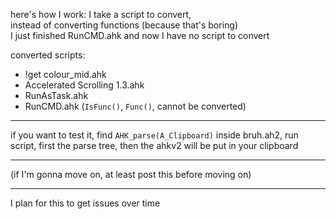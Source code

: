 here's how I work: I take a script to convert,<br>
instead of converting functions (because that's boring)<br>
I just finished RunCMD.ahk and now I have no script to convert<br>

converted scripts:
* !get colour_mid.ahk
* Accelerated Scrolling 1.3.ahk
* RunAsTask.ahk
* RunCMD.ahk (`IsFunc()`, `Func()`, cannot be converted)

___
if you want to test it, find `AHK_parse(A_Clipboard)` inside bruh.ah2, run script, first the parse tree, then the ahkv2 will be put in your clipboard

___
(if I'm gonna move on, at least post this before moving on)

___
I plan for this to get issues over time
